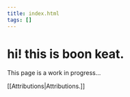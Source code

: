 ```yaml
---
title: index.html
tags: []
---
```


# hi! this is boon keat.

This page is a work in progress...

[[Attributions|Attributions.]]
